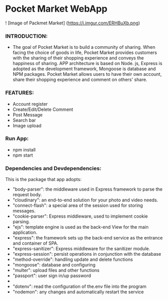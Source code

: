 # Pocket Market WebApp

! [Image of Packmet Market]
(https://i.imgur.com/ERHBuXb.png)

### INTRODUCTION:
* The goal of Pocket Market is to build a community of sharing. When facing the choice of goods in life, Pocket Market provides customers with the sharing of their shopping experience and conveys the happiness of sharing. APP architecture is based on Node. js, Express is adopted as the development framework, Mongoose is database and NPM packages. Pocket Market allows users to have their own account, share their shopping experience and comment on others' share.

### FEATURES:
- Account register
- Create/Edit/Delete Comment
- Post Message
- Search bar
- Image upload

### Run App:
* npm install
* npm start

### Dependencies and Devdependencies:

This is the package that app adopts:

- "body-parser": the middleware used in Express framework to parse the request body.
- "cloudinary": an end-to-end solution for your photo and video needs.
- "connect-flash": a special area of the session used for storing messages.
- "cookie-parser": Express middleware, used to implement cookie parsing.
- "ejs": template engine is used as the back-end View for the main application.
- "express": the framework sets up the back-end service as the entrance and container of SPA. 
- "express-sanitizer": Express middleware for the sanitizer module.
- "express-session": persist operations in conjunction with the database
- "method-override": handling update and delete functions
- "mongoose": database and configuring
- "multer": upload files and other functions
- "passport": user sign in/up password 
-
- "dotenv": read the configuration of the.env file into the program
- "nodemon": any changes and automatically restart the service



